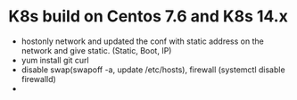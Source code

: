 # K8s build on Centos 7.6 and K8s 14.x

- hostonly network and updated the conf with static address on the network and give static. (Static, Boot, IP)
- yum install git curl
- disable swap(swapoff -a, update /etc/hosts), firewall (systemctl disable firewalld)
- 


